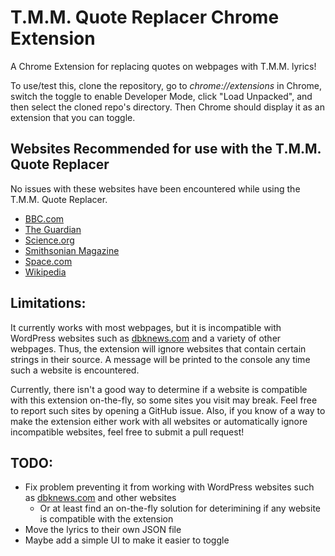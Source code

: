# T.M.M. Quote Replacer Chrome Extension
A Chrome Extension for replacing quotes on webpages with T.M.M. lyrics!

To use/test this, clone the repository, go to _chrome://extensions_ in Chrome, switch the toggle to enable Developer Mode, click "Load Unpacked", and then select the cloned repo's directory. Then Chrome should display it as an extension that you can toggle.

## Websites Recommended for use with the T.M.M. Quote Replacer

No issues with these websites have been encountered while using the T.M.M. Quote Replacer.

- [BBC.com](https://www.bbc.com/)
- [The Guardian](https://www.theguardian.com/us)
- [Science.org](https://www.science.org/)
- [Smithsonian Magazine](https://www.smithsonianmag.com/)
- [Space.com](https://www.space.com/)
- [Wikipedia](https://www.wikipedia.org/)

## Limitations:
It currently works with most webpages, but it is incompatible with WordPress websites such as [dbknews.com](https://dbknews.com/) and a variety of other webpages. Thus, the extension will ignore websites that contain certain strings in their source. A message will be printed to the console any time such a website is encountered.

Currently, there isn't a good way to determine if a website is compatible with this extension on-the-fly, so some sites you visit may break. Feel free to report such sites by opening a GitHub issue. Also, if you know of a way to make the extension either work with all websites or automatically ignore incompatible websites, feel free to submit a pull request!

## TODO:
- Fix problem preventing it from working with WordPress websites such as [dbknews.com](https://dbknews.com/) and other websites
  - Or at least find an on-the-fly solution for deterimining if any website is compatible with the extension
- Move the lyrics to their own JSON file
- Maybe add a simple UI to make it easier to toggle
